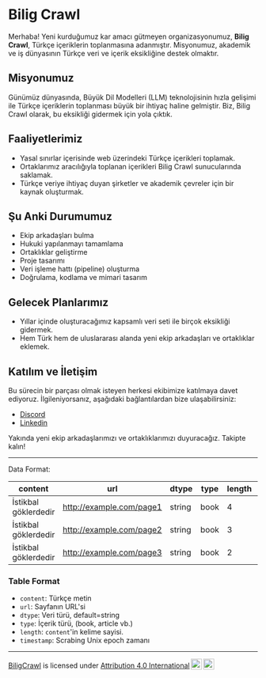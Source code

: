 # Bilig Crawl

Merhaba! Yeni kurduğumuz kar amacı gütmeyen organizasyonumuz, **Bilig Crawl**, Türkçe içeriklerin toplanmasına adanmıştır. Misyonumuz, akademik ve iş dünyasının Türkçe veri ve içerik eksikliğine destek olmaktır.

## Misyonumuz

Günümüz dünyasında, Büyük Dil Modelleri (LLM) teknolojisinin hızla gelişimi ile Türkçe içeriklerin toplanması büyük bir ihtiyaç haline gelmiştir. Biz, Bilig Crawl olarak, bu eksikliği gidermek için yola çıktık.

## Faaliyetlerimiz

- Yasal sınırlar içerisinde web üzerindeki Türkçe içerikleri toplamak.
- Ortaklarımız aracılığıyla toplanan içerikleri Bilig Crawl sunucularında saklamak.
- Türkçe veriye ihtiyaç duyan şirketler ve akademik çevreler için bir kaynak oluşturmak.

## Şu Anki Durumumuz

- Ekip arkadaşları bulma
- Hukuki yapılanmayı tamamlama
- Ortaklıklar geliştirme
- Proje tasarımı
- Veri işleme hattı (pipeline) oluşturma
- Doğrulama, kodlama ve mimari tasarım

## Gelecek Planlarımız

- Yıllar içinde oluşturacağımız kapsamlı veri seti ile birçok eksikliği gidermek.
- Hem Türk hem de uluslararası alanda yeni ekip arkadaşları ve ortaklıklar eklemek.

## Katılım ve İletişim

Bu sürecin bir parçası olmak isteyen herkesi ekibimize katılmaya davet ediyoruz. İlgileniyorsanız, aşağıdaki bağlantılardan bize ulaşabilirsiniz:

- [Discord](https://discord.gg/stMFSKa7)
- [Linkedin](https://www.linkedin.com/company/biligcrawl)


Yakında yeni ekip arkadaşlarımızı ve ortaklıklarımızı duyuracağız. Takipte kalın!

--- 

Data Format:

| content                | url                      | dtype  | type | length | timestamp    |
|------------------------|--------------------------|--------|------|--------|--------------|
| İstikbal göklerdedir   | http://example.com/page1 | string | book | 4      | 1617187200   |
| İstikbal göklerdedir   | http://example.com/page2 | string | book | 3      | 1617187260   |
| İstikbal göklerdedir   | http://example.com/page3 | string | book | 2      | 1617187320   |

### Table Format

- `content`: Türkçe metin
- `url`: Sayfanın URL'si
- `dtype`: Veri türü, default=string
- `type`: İçerik türü, (book, article vb.)
- `length`: `content`'in kelime sayisi.
- `timestamp`: Scrabing Unix epoch zamanı

---

<p xmlns:cc="http://creativecommons.org/ns#" xmlns:dct="http://purl.org/dc/terms/"><a property="dct:title" rel="cc:attributionURL" href="https://github.com/biligcrawl">BiligCrawl</a> is licensed under <a href="http://creativecommons.org/licenses/by/4.0/?ref=chooser-v1" target="_blank" rel="license noopener noreferrer" style="display:inline-block;">Attribution 4.0 International<img style="height:22px!important;margin-left:3px;vertical-align:text-bottom;" src="https://mirrors.creativecommons.org/presskit/icons/cc.svg?ref=chooser-v1"><img style="height:22px!important;margin-left:3px;vertical-align:text-bottom;" src="https://mirrors.creativecommons.org/presskit/icons/by.svg?ref=chooser-v1"></a></p>
